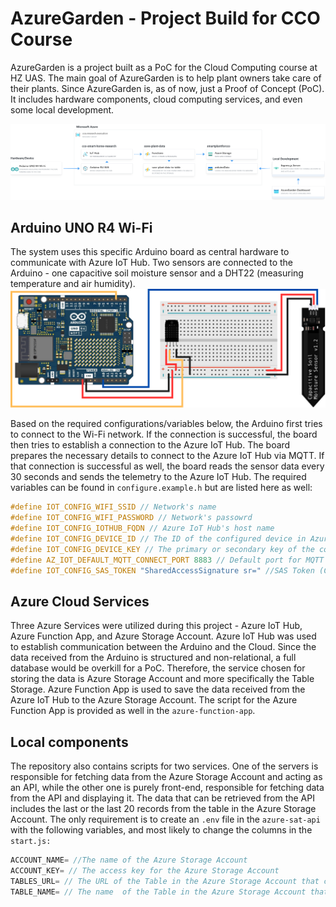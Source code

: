 # AzureGarden - Project Build for CCO Course

AzureGarden is a project built as a PoC for the Cloud Computing course at HZ UAS. The main goal of AzureGarden is to help plant owners take care of their plants. Since AzureGarden is, as of now, just a Proof of Concept (PoC). It includes hardware components, cloud computing services, and even some local development.

![Azure Diagram](/images/azure-diagram.png)

## Arduino UNO R4 Wi-Fi

The system uses this specific Arduino board as central hardware to communicate with Azure IoT Hub. Two sensors are connected to the Arduino - one capacitive soil moisture sensor and a DHT22 (measuring temperature and air humidity). 
![Arduino Circuit](/images/arduino-circuit.png)

Based on the required configurations/variables below, the Arduino first tries to connect to the Wi-Fi network. If the connection is successful, the board then tries to establish a connection to the Azure IoT Hub. The board prepares the necessary details to connect to the Azure IoT Hub via MQTT. If that connection is successful as well, the board reads the sensor data every 30 seconds and sends the telemetry to the Azure IoT Hub. The required variables can be found in `configure.example.h` but are listed here as well:

```cpp
#define IOT_CONFIG_WIFI_SSID // Network's name
#define IOT_CONFIG_WIFI_PASSWORD // Network's passowrd
#define IOT_CONFIG_IOTHUB_FQDN // Azure IoT Hub's host name
#define IOT_CONFIG_DEVICE_ID // The ID of the configured device in Azure IoT Hub
#define IOT_CONFIG_DEVICE_KEY // The primary or secondary key of the configured device in Azure IoT Hub
#define AZ_IOT_DEFAULT_MQTT_CONNECT_PORT 8883 // Default port for MQTT
#define IOT_CONFIG_SAS_TOKEN "SharedAccessSignature sr=" //SAS Token (Can be created via Azure Cloud Shell )
```

## Azure Cloud Services

Three Azure Services were utilized during this project - Azure IoT Hub, Azure Function App, and Azure Storage Account. Azure IoT Hub was used to establish communication between the Arduino and the Cloud. Since the data received from the Arduino is structured and non-relational, a full database would be overkill for a PoC. Therefore, the service chosen for storing the data is Azure Storage Account and more specifically the Table Storage. Azure Function App is used to save the data received from the Azure IoT Hub to the Azure Storage Account. The script for the Azure Function App is provided as well in the `azure-function-app`.

## Local components

The repository also contains scripts for two services. One of the servers is responsible for fetching data from the Azure Storage Account and acting as an API, while the other one is purely front-end, responsible for fetching data from the API and displaying it. The data that can be retrieved from the API includes the last or the last 20 records from the table in the Azure Storage Account. The only requirement is to create an `.env` file in the `azure-sat-api` with the following variables, and most likely to change the columns in the `start.js:`
```js
ACCOUNT_NAME= //The name of the Azure Storage Account
ACCOUNT_KEY= // The access key for the Azure Storage Account
TABLES_URL= // The URL of the Table in the Azure Storage Account that contains the required data
TABLE_NAME= // The name  of the Table in the Azure Storage Account that contains the required data
```

